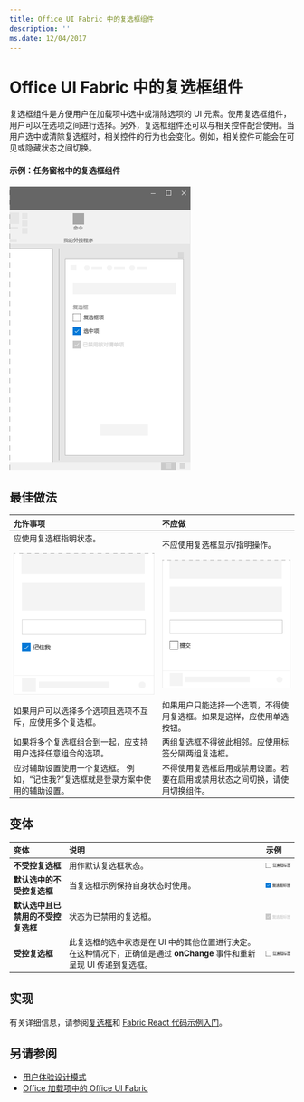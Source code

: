```yaml
---
title: Office UI Fabric 中的复选框组件
description: ''
ms.date: 12/04/2017
---
```


# <a name="checkbox-component-in-office-ui-fabric"></a>Office UI Fabric 中的复选框组件

复选框组件是方便用户在加载项中选中或清除选项的 UI 元素。使用复选框组件，用户可以在选项之间进行选择。另外，复选框组件还可以与相关控件配合使用。当用户选中或清除复选框时，相关控件的行为也会变化。例如，相关控件可能会在可见或隐藏状态之间切换。
  
#### <a name="example-check-box-in-a-task-pane"></a>示例：任务窗格中的复选框组件

![显示复选框的图像](../images/overview-with-app-checkbox.png)

## <a name="best-practices"></a>最佳做法

|**允许事项**|**不应做**|
|:------------|:--------------|
|应使用复选框指明状态。<br/><br/>![“应做”复选框示例](../images/checkbox-do.png)<br/>|不应使用复选框显示/指明操作。<br/><br/>![“不应做”复选框示例](../images/checkbox-dont.png)<br/>|
|如果用户可以选择多个选项且选项不互斥，应使用多个复选框。|如果用户只能选择一个选项，不得使用复选框。如果是这样，应使用单选按钮。|
|如果将多个复选框组合到一起，应支持用户选择任意组合的选项。|两组复选框不得彼此相邻。应使用标签分隔两组复选框。|
|应对辅助设置使用一个复选框。 例如，“记住我?”复选框就是登录方案中使用的辅助设置。|不得使用复选框启用或禁用设置。若要在启用或禁用状态之间切换，请使用切换组件。|

## <a name="variants"></a>变体

|**变体**|**说明**|**示例**|
|:------------|:--------------|:----------|
|**不受控复选框**|用作默认复选框状态。 |![不受控复选框图像](../images/checkbox-unchecked.png)|
|**默认选中的不受控复选框**|当复选框示例保持自身状态时使用。 |![默认选中的不受控复选框图像](../images/checkbox-checked.png)|
|**默认选中且已禁用的不受控复选框**|状态为已禁用的复选框。 |![默认选中且已禁用的不受控复选框图像](../images/checkbox-disabled.png)|
|**受控复选框**|此复选框的选中状态是在 UI 中的其他位置进行决定。在这种情况下，正确值是通过 **onChange** 事件和重新呈现 UI 传递到复选框。 |![受控复选框图像](../images/checkbox-unchecked.png)|

## <a name="implementation"></a>实现

有关详细信息，请参阅[复选框](https://dev.office.com/fabric#/components/checkbox)和 [Fabric React 代码示例入门](https://github.com/OfficeDev/Word-Add-in-GettingStartedFabricReact)。

## <a name="see-also"></a>另请参阅

- [用户体验设计模式](https://github.com/OfficeDev/Office-Add-in-UX-Design-Patterns-Code)
- [Office 加载项中的 Office UI Fabric](office-ui-fabric.md)
